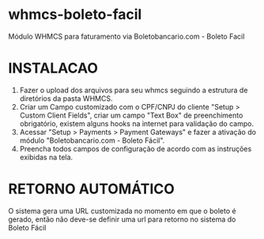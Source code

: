 # whmcs-boleto-facil
Módulo WHMCS para faturamento via Boletobancario.com - Boleto Facil

# INSTALACAO #

1. Fazer o upload dos arquivos para seu whmcs seguindo a estrutura de diretórios da pasta WHMCS.
2. Criar um Campo customizado com o CPF/CNPJ do cliente "Setup > Custom Client Fields", criar um campo "Text Box" de preenchimento obrigatório, existem alguns hooks na internet para validação do campo.
3. Acessar "Setup > Payments > Payment Gateways" e fazer a ativação do módulo "Boletobancario.com - Boleto Fácil".
4. Preencha todos campos de configuração de acordo com as instruções exibidas na tela.

# RETORNO AUTOMÁTICO #

O sistema gera uma URL customizada no momento em que o boleto é gerado, então não deve-se definir uma url para retorno no sistema do Boleto Fácil
